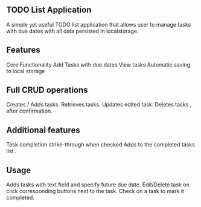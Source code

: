 ## TODO List Application
 A simple yet useful TODO list application that allows user to manage tasks with due dates with all data persisted in localstorage.
## Features
 Core Functionality
 Add Tasks with due dates
 View tasks
 Automatic saving to local storage
## Full CRUD operations
 Creates / Adds tasks.
 Retrieves tasks.
 Updates edited task.
 Deletes tasks , after confirmation.
## Additional features
 Task completion strike-through when checked
 Adds to the completed tasks list .
## Usage
 Adds tasks with text field and specify future due date.
 Edit/Delete task on click corresponding buttons next to the task.
 Check on a task to mark it completed.
